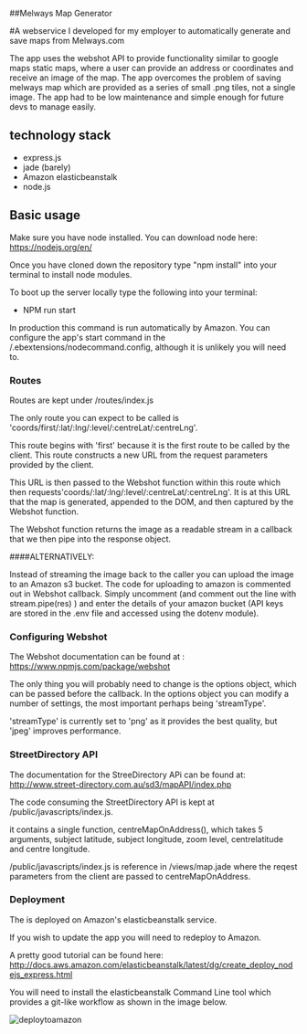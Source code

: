 ##Melways Map Generator

#A webservice I developed for my employer to automatically generate and save maps from Melways.com

The app uses the webshot API to provide functionality similar to google maps static maps, where a user can provide an address or coordinates and receive an image of the map. The app overcomes the problem of saving melways map which are provided as a series of small .png tiles, not a single image. The app had to be low maintenance and simple enough for future devs to manage easily.


## technology stack
- express.js
- jade (barely)
- Amazon elasticbeanstalk
- node.js


## Basic usage
Make sure you have node installed. You can download node here: https://nodejs.org/en/

Once you have cloned down the repository type "npm install" into your terminal to install node modules.

To boot up the server locally type the following into your terminal:
- NPM run start

In production this command is run automatically by Amazon. You can configure the app's start command in the /.ebextensions/nodecommand.config, although it is unlikely you will need to.

### Routes
Routes are kept under /routes/index.js

The only route you can expect to be called is 'coords/first/:lat/:lng/:level/:centreLat/:centreLng'.

This route begins with 'first' because it is the first route to be called by the client. This route constructs a new URL from the request parameters provided by the client.

This URL is then passed to the Webshot function within this route which then requests'coords/:lat/:lng/:level/:centreLat/:centreLng'. It is at this URL that the map is generated, appended to the DOM, and then captured by the Webshot function.

The Webshot function returns the image as a readable stream in a callback that we then pipe into the response object.

####ALTERNATIVELY:

Instead of streaming the image back to the caller you can upload the image to an Amazon s3 bucket. The code for uploading to amazon is commented out in Webshot callback. Simply uncomment (and comment out the line with stream.pipe(res) ) and enter the details of your amazon bucket (API keys are stored in the .env file and accessed using the dotenv module).

### Configuring Webshot

The Webshot documentation can be found at : https://www.npmjs.com/package/webshot

The only thing you will probably need to change is the options object, which can be passed before the callback. In the options object you can modify a number of settings, the most important perhaps being 'streamType'.

'streamType' is currently set to 'png' as it provides the best quality, but 'jpeg' improves performance.

### StreetDirectory API

The documentation for the StreeDirectory APi can be found at: http://www.street-directory.com.au/sd3/mapAPI/index.php

The code consuming the StreetDirectory API is kept at /public/javascripts/index.js.

it contains a single function, centreMapOnAddress(), which takes 5 arguments, subject latitude, subject longitude, zoom level, centrelatitude and centre longitude.

/public/javascripts/index.js is reference in /views/map.jade where the reqest parameters from the client are passed to centreMapOnAddress.

### Deployment

The is deployed on Amazon's elasticbeanstalk service.

If you wish to update the app you will need to redeploy to Amazon.

A pretty good tutorial can be found here: http://docs.aws.amazon.com/elasticbeanstalk/latest/dg/create_deploy_nodejs_express.html

You will need to install the elasticbeanstalk Command Line tool which provides a git-like workflow as shown in the image below.

![deploytoamazon](https://cloud.githubusercontent.com/assets/16638647/22193214/eab2f3f8-e18d-11e6-8958-e68c0227a1f4.png)

